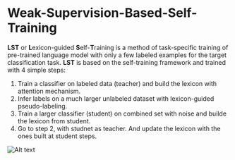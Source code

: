 # Weak-Supervision-Based-Self-Training

**LST** or **L**exicon-guided **S**elf-**T**raining is a method of task-specific training of pre-trained language model with only a few labeled examples for the target classification task. **LST** is based on the self-training framework and trained with 4 simple steps:

1. Train a classifier on labeled data (teacher) and build the lexicon with attention mechanism.
2. Infer labels on a much larger unlabeled dataset with lexicon-guided pseudo-labeling. 
3. Train a larger classifier (student) on combined set with noise and builde the lexicon from student. 
4. Go to step 2, with studnet as teacher. And update the lexicon with the ones built at student steps.

![Alt text](/asset/lst_overview.jpg)

